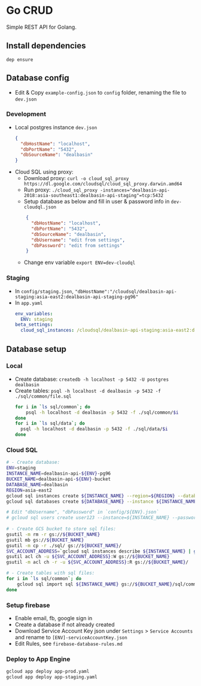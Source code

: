 # Go CRUD 

Simple REST API for Golang.

## Install dependencies
```
dep ensure
```


## Database config
- Edit & Copy `example-config.json` to `config` folder, renaming the file to `dev.json` 

### Development
- Local postgres instance `dev.json`
    ```json
    { 
      "dbHostName": "localhost",
      "dbPortName": "5432",
      "dbSourceName": "dealbasin"
    }
    ```
- Cloud SQL using proxy:
    - Download proxy: `curl -o cloud_sql_proxy https://dl.google.com/cloudsql/cloud_sql_proxy.darwin.amd64` 
    - Run proxy: `./cloud_sql_proxy -instances="dealbasin-api-2018:asia-southeast1:dealbasin-api-staging"=tcp:5432`
    - Setup database as below and fill in user & password info in `dev-cloudql.json`
    ```json
        { 
          "dbHostName": "localhost",
          "dbPortName": "5432",
          "dbSourceName": "dealbasin",
          "dbUsername": "edit from settings",
          "dbPassword": "edit from settings"
        }
    ```
    - Change env variable `export ENV=dev-cloudql`

### Staging
- In `config/staging.json`, `"dbHostName":"/cloudsql/dealbasin-api-staging:asia-east2:dealbasin-api-staging-pg96"`
- In `app.yaml`
    ```yaml
    env_variables:
      ENV: staging
    beta_settings:
      cloud_sql_instances: /cloudsql/dealbasin-api-staging:asia-east2:dealbasin-api-staging-pg96
    ```

## Database setup

### Local
- Create database: `createdb -h localhost -p 5432 -U postgres dealbasin`
- Create tables: `psql -h localhost -d dealbasin -p 5432 -f ./sql/common/file.sql`
    ```bash
    for i in `ls sql/common`; do
        psql -h localhost -d dealbasin -p 5432 -f ./sql/common/$i
    done
    for i in `ls sql/data`; do
      psql -h localhost -d dealbasin -p 5432 -f ./sql/data/$i
    done
    ```
   
### Cloud SQL
```bash
# - Create database: 
ENV=staging
INSTANCE_NAME=dealbasin-api-${ENV}-pg96
BUCKET_NAME=dealbasin-api-${ENV}-bucket
DATABASE_NAME=dealbasin
REGION=asia-east2
gcloud sql instances create ${INSTANCE_NAME} --region=${REGION} --database-version=POSTGRES_9_6 --tier=db-f1-micro
gcloud sql databases create ${DATABASE_NAME} --instance ${INSTANCE_NAME}

# Edit "dbUsername", "dbPassword" in `config/${ENV}.json`
# gcloud sql users create user123 --instance=${INSTANCE_NAME} --password=pw123
 
# - Create GCS bucket to store sql files:
gsutil -m rm -r gs://${BUCKET_NAME}    
gsutil mb gs://${BUCKET_NAME}    
gsutil -m cp -r ./sql/ gs://${BUCKET_NAME}/
SVC_ACCOUNT_ADDRESS=`gcloud sql instances describe ${INSTANCE_NAME} | grep service | sed -e 's/.*: //'`
gsutil acl ch -u ${SVC_ACCOUNT_ADDRESS}:W gs://${BUCKET_NAME}
gsutil -m acl ch -r -u ${SVC_ACCOUNT_ADDRESS}:R gs://${BUCKET_NAME}/

# - Create tables with sql files:
for i in `ls sql/common`; do
    gcloud sql import sql ${INSTANCE_NAME} gs://${BUCKET_NAME}/sql/common/${i} --database=${DATABASE_NAME}
done
```

### Setup firebase
- Enable email, fb, google sign in
- Create a database if not already created
- Download Service Account Key json under `Settings` > `Service Accounts` and rename to `[ENV]-serviceAccountKey.json`
- Edit Rules, see `firebase-database-rules.md`

### Deploy to App Engine
```bash
gcloud app deploy app-prod.yaml
gcloud app deploy app-staging.yaml
```
